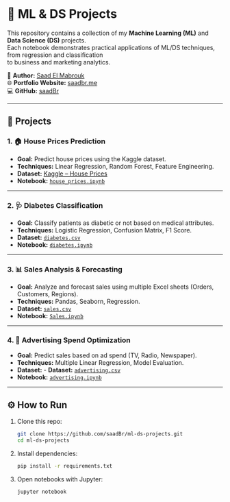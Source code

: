 # 🧠 ML & DS Projects

This repository contains a collection of my **Machine Learning (ML)** and **Data Science (DS)** projects.  
Each notebook demonstrates practical applications of ML/DS techniques, from regression and classification  
to business and marketing analytics.

👤 **Author:** [Saad El Mabrouk](https://www.linkedin.com/in/saadelmabrouk/)  
🌐 **Portfolio Website:** [saadbr.me](https://saadbr.me)  
💻 **GitHub:** [saadBr](https://github.com/saadBr)  

---

## 📂 Projects

### 1. 🏠 House Prices Prediction
- **Goal:** Predict house prices using the Kaggle dataset.  
- **Techniques:** Linear Regression, Random Forest, Feature Engineering.  
- **Dataset:** [Kaggle – House Prices](https://www.kaggle.com/c/house-prices-advanced-regression-techniques)  
- **Notebook:** [`house_prices.ipynb`](house_prices.ipynb)  

---

### 2. 🩺 Diabetes Classification
- **Goal:** Classify patients as diabetic or not based on medical attributes.  
- **Techniques:** Logistic Regression, Confusion Matrix, F1 Score.  
- **Dataset:** [`diabetes.csv`](data/diabetes.csv)
- **Notebook:** [`diabetes.ipynb`](diabetes.ipynb)  

---

### 3. 📊 Sales Analysis & Forecasting
- **Goal:** Analyze and forecast sales using multiple Excel sheets (Orders, Customers, Regions).  
- **Techniques:** Pandas, Seaborn, Regression.  
- **Dataset:** [`sales.csv`](data/sales.xlsx)
- **Notebook:** [`Sales.ipynb`](Sales.ipynb)  

---

### 4. 📢 Advertising Spend Optimization
- **Goal:** Predict sales based on ad spend (TV, Radio, Newspaper).  
- **Techniques:** Multiple Linear Regression, Model Evaluation.  
- **Dataset:** - **Dataset:** [`advertising.csv`](data/Advertising.csv)
- **Notebook:** [`advertising.ipynb`](advertising.ipynb)  

---

## ⚙️ How to Run
1. Clone this repo:
   ```bash
   git clone https://github.com/saadBr/ml-ds-projects.git
   cd ml-ds-projects
2. Install dependencies:
    ```bash
    pip install -r requirements.txt
3. Open notebooks with Jupyter:
    ```bash
    jupyter notebook